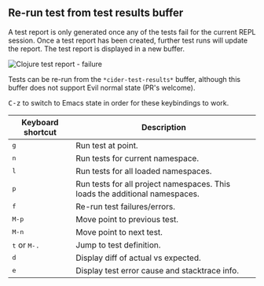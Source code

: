 ## Re-run test from  test results buffer
A test report is only generated once any of the tests fail for the current REPL session.  Once a test report has been created, further test runs will update the report.  The test report is displayed in a new buffer.

![Clojure test report - failure](/spacemacs/images/spacemacs-cider-test-report-fail.png)

Tests can be re-run from the `*cider-test-results*` buffer, although this buffer does not support Evil normal state (PR's welcome).

<kbd>C-z</kbd> to switch to Emacs state in order for these keybindings to work.

| Keyboard shortcut              | Description                                                                 |
|--------------------------------|-----------------------------------------------------------------------------|
| <kbd>g</kbd>                   | Run test at point.                                                          |
| <kbd>n</kbd>                   | Run tests for current namespace.                                            |
| <kbd>l</kbd>                   | Run tests for all loaded namespaces.                                        |
| <kbd>p</kbd>                   | Run tests for all project namespaces. This loads the additional namespaces. |
| <kbd>f</kbd>                   | Re-run test failures/errors.                                                |
| <kbd>M-p</kbd>                 | Move point to previous test.                                                |
| <kbd>M-n</kbd>                 | Move point to next test.                                                    |
| <kbd>t</kbd> or <kbd>M-.</kbd> | Jump to test definition.                                                    |
| <kbd>d</kbd>                   | Display diff of actual vs expected.                                         |
| <kbd>e</kbd>                   | Display test error cause and stacktrace info.                               |
